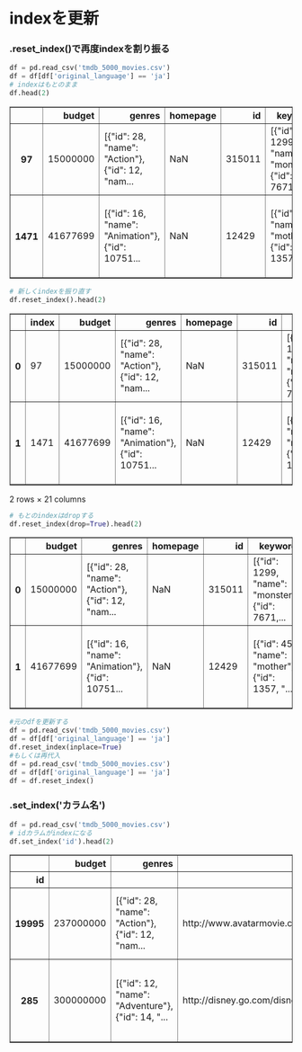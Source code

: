 # indexを更新

### .reset_index()で再度indexを割り振る


```python
df = pd.read_csv('tmdb_5000_movies.csv')
df = df[df['original_language'] == 'ja']
# indexはもとのまま
df.head(2)
```




<div>
<style scoped>
    .dataframe tbody tr th:only-of-type {
        vertical-align: middle;
    }

    .dataframe tbody tr th {
        vertical-align: top;
    }

    .dataframe thead th {
        text-align: right;
    }
</style>
<table border="1" class="dataframe">
  <thead>
    <tr style="text-align: right;">
      <th></th>
      <th>budget</th>
      <th>genres</th>
      <th>homepage</th>
      <th>id</th>
      <th>keywords</th>
      <th>original_language</th>
      <th>original_title</th>
      <th>overview</th>
      <th>popularity</th>
      <th>production_companies</th>
      <th>production_countries</th>
      <th>release_date</th>
      <th>revenue</th>
      <th>runtime</th>
      <th>spoken_languages</th>
      <th>status</th>
      <th>tagline</th>
      <th>title</th>
      <th>vote_average</th>
      <th>vote_count</th>
    </tr>
  </thead>
  <tbody>
    <tr>
      <th>97</th>
      <td>15000000</td>
      <td>[{"id": 28, "name": "Action"}, {"id": 12, "nam...</td>
      <td>NaN</td>
      <td>315011</td>
      <td>[{"id": 1299, "name": "monster"}, {"id": 7671,...</td>
      <td>ja</td>
      <td>シン・ゴジラ</td>
      <td>From the mind behind Evangelion comes a hit la...</td>
      <td>9.476999</td>
      <td>[{"name": "Cine Bazar", "id": 5896}, {"name": ...</td>
      <td>[{"iso_3166_1": "JP", "name": "Japan"}]</td>
      <td>2016-07-29</td>
      <td>77000000</td>
      <td>120.0</td>
      <td>[{"iso_639_1": "it", "name": "Italiano"}, {"is...</td>
      <td>Released</td>
      <td>A god incarnate. A city doomed.</td>
      <td>Shin Godzilla</td>
      <td>6.5</td>
      <td>143</td>
    </tr>
    <tr>
      <th>1471</th>
      <td>41677699</td>
      <td>[{"id": 16, "name": "Animation"}, {"id": 10751...</td>
      <td>NaN</td>
      <td>12429</td>
      <td>[{"id": 456, "name": "mother"}, {"id": 1357, "...</td>
      <td>ja</td>
      <td>崖の上のポニョ</td>
      <td>The son of a sailor, 5-year old Sosuke lives a...</td>
      <td>39.586760</td>
      <td>[{"name": "Studio Ghibli", "id": 10342}, {"nam...</td>
      <td>[{"iso_3166_1": "JP", "name": "Japan"}]</td>
      <td>2008-07-19</td>
      <td>187479518</td>
      <td>100.0</td>
      <td>[{"iso_639_1": "ja", "name": "\u65e5\u672c\u8a...</td>
      <td>Released</td>
      <td>Welcome To A World Where Anything Is Possible.</td>
      <td>Ponyo</td>
      <td>7.5</td>
      <td>926</td>
    </tr>
  </tbody>
</table>
</div>




```python
# 新しくindexを振り直す
df.reset_index().head(2)
```




<div>
<style scoped>
    .dataframe tbody tr th:only-of-type {
        vertical-align: middle;
    }

    .dataframe tbody tr th {
        vertical-align: top;
    }

    .dataframe thead th {
        text-align: right;
    }
</style>
<table border="1" class="dataframe">
  <thead>
    <tr style="text-align: right;">
      <th></th>
      <th>index</th>
      <th>budget</th>
      <th>genres</th>
      <th>homepage</th>
      <th>id</th>
      <th>keywords</th>
      <th>original_language</th>
      <th>original_title</th>
      <th>overview</th>
      <th>popularity</th>
      <th>...</th>
      <th>production_countries</th>
      <th>release_date</th>
      <th>revenue</th>
      <th>runtime</th>
      <th>spoken_languages</th>
      <th>status</th>
      <th>tagline</th>
      <th>title</th>
      <th>vote_average</th>
      <th>vote_count</th>
    </tr>
  </thead>
  <tbody>
    <tr>
      <th>0</th>
      <td>97</td>
      <td>15000000</td>
      <td>[{"id": 28, "name": "Action"}, {"id": 12, "nam...</td>
      <td>NaN</td>
      <td>315011</td>
      <td>[{"id": 1299, "name": "monster"}, {"id": 7671,...</td>
      <td>ja</td>
      <td>シン・ゴジラ</td>
      <td>From the mind behind Evangelion comes a hit la...</td>
      <td>9.476999</td>
      <td>...</td>
      <td>[{"iso_3166_1": "JP", "name": "Japan"}]</td>
      <td>2016-07-29</td>
      <td>77000000</td>
      <td>120.0</td>
      <td>[{"iso_639_1": "it", "name": "Italiano"}, {"is...</td>
      <td>Released</td>
      <td>A god incarnate. A city doomed.</td>
      <td>Shin Godzilla</td>
      <td>6.5</td>
      <td>143</td>
    </tr>
    <tr>
      <th>1</th>
      <td>1471</td>
      <td>41677699</td>
      <td>[{"id": 16, "name": "Animation"}, {"id": 10751...</td>
      <td>NaN</td>
      <td>12429</td>
      <td>[{"id": 456, "name": "mother"}, {"id": 1357, "...</td>
      <td>ja</td>
      <td>崖の上のポニョ</td>
      <td>The son of a sailor, 5-year old Sosuke lives a...</td>
      <td>39.586760</td>
      <td>...</td>
      <td>[{"iso_3166_1": "JP", "name": "Japan"}]</td>
      <td>2008-07-19</td>
      <td>187479518</td>
      <td>100.0</td>
      <td>[{"iso_639_1": "ja", "name": "\u65e5\u672c\u8a...</td>
      <td>Released</td>
      <td>Welcome To A World Where Anything Is Possible.</td>
      <td>Ponyo</td>
      <td>7.5</td>
      <td>926</td>
    </tr>
  </tbody>
</table>
<p>2 rows × 21 columns</p>
</div>




```python
# もとのindexはdropする
df.reset_index(drop=True).head(2)
```




<div>
<style scoped>
    .dataframe tbody tr th:only-of-type {
        vertical-align: middle;
    }

    .dataframe tbody tr th {
        vertical-align: top;
    }

    .dataframe thead th {
        text-align: right;
    }
</style>
<table border="1" class="dataframe">
  <thead>
    <tr style="text-align: right;">
      <th></th>
      <th>budget</th>
      <th>genres</th>
      <th>homepage</th>
      <th>id</th>
      <th>keywords</th>
      <th>original_language</th>
      <th>original_title</th>
      <th>overview</th>
      <th>popularity</th>
      <th>production_companies</th>
      <th>production_countries</th>
      <th>release_date</th>
      <th>revenue</th>
      <th>runtime</th>
      <th>spoken_languages</th>
      <th>status</th>
      <th>tagline</th>
      <th>title</th>
      <th>vote_average</th>
      <th>vote_count</th>
    </tr>
  </thead>
  <tbody>
    <tr>
      <th>0</th>
      <td>15000000</td>
      <td>[{"id": 28, "name": "Action"}, {"id": 12, "nam...</td>
      <td>NaN</td>
      <td>315011</td>
      <td>[{"id": 1299, "name": "monster"}, {"id": 7671,...</td>
      <td>ja</td>
      <td>シン・ゴジラ</td>
      <td>From the mind behind Evangelion comes a hit la...</td>
      <td>9.476999</td>
      <td>[{"name": "Cine Bazar", "id": 5896}, {"name": ...</td>
      <td>[{"iso_3166_1": "JP", "name": "Japan"}]</td>
      <td>2016-07-29</td>
      <td>77000000</td>
      <td>120.0</td>
      <td>[{"iso_639_1": "it", "name": "Italiano"}, {"is...</td>
      <td>Released</td>
      <td>A god incarnate. A city doomed.</td>
      <td>Shin Godzilla</td>
      <td>6.5</td>
      <td>143</td>
    </tr>
    <tr>
      <th>1</th>
      <td>41677699</td>
      <td>[{"id": 16, "name": "Animation"}, {"id": 10751...</td>
      <td>NaN</td>
      <td>12429</td>
      <td>[{"id": 456, "name": "mother"}, {"id": 1357, "...</td>
      <td>ja</td>
      <td>崖の上のポニョ</td>
      <td>The son of a sailor, 5-year old Sosuke lives a...</td>
      <td>39.586760</td>
      <td>[{"name": "Studio Ghibli", "id": 10342}, {"nam...</td>
      <td>[{"iso_3166_1": "JP", "name": "Japan"}]</td>
      <td>2008-07-19</td>
      <td>187479518</td>
      <td>100.0</td>
      <td>[{"iso_639_1": "ja", "name": "\u65e5\u672c\u8a...</td>
      <td>Released</td>
      <td>Welcome To A World Where Anything Is Possible.</td>
      <td>Ponyo</td>
      <td>7.5</td>
      <td>926</td>
    </tr>
  </tbody>
</table>
</div>




```python
#元のdfを更新する
df = pd.read_csv('tmdb_5000_movies.csv')
df = df[df['original_language'] == 'ja']
df.reset_index(inplace=True)
#もしくは再代入
df = pd.read_csv('tmdb_5000_movies.csv')
df = df[df['original_language'] == 'ja']
df = df.reset_index()
```

### .set_index('カラム名')


```python
df = pd.read_csv('tmdb_5000_movies.csv')
# idカラムがindexになる
df.set_index('id').head(2)
```




<div>
<style scoped>
    .dataframe tbody tr th:only-of-type {
        vertical-align: middle;
    }

    .dataframe tbody tr th {
        vertical-align: top;
    }

    .dataframe thead th {
        text-align: right;
    }
</style>
<table border="1" class="dataframe">
  <thead>
    <tr style="text-align: right;">
      <th></th>
      <th>budget</th>
      <th>genres</th>
      <th>homepage</th>
      <th>keywords</th>
      <th>original_language</th>
      <th>original_title</th>
      <th>overview</th>
      <th>popularity</th>
      <th>production_companies</th>
      <th>production_countries</th>
      <th>release_date</th>
      <th>revenue</th>
      <th>runtime</th>
      <th>spoken_languages</th>
      <th>status</th>
      <th>tagline</th>
      <th>title</th>
      <th>vote_average</th>
      <th>vote_count</th>
    </tr>
    <tr>
      <th>id</th>
      <th></th>
      <th></th>
      <th></th>
      <th></th>
      <th></th>
      <th></th>
      <th></th>
      <th></th>
      <th></th>
      <th></th>
      <th></th>
      <th></th>
      <th></th>
      <th></th>
      <th></th>
      <th></th>
      <th></th>
      <th></th>
      <th></th>
    </tr>
  </thead>
  <tbody>
    <tr>
      <th>19995</th>
      <td>237000000</td>
      <td>[{"id": 28, "name": "Action"}, {"id": 12, "nam...</td>
      <td>http://www.avatarmovie.com/</td>
      <td>[{"id": 1463, "name": "culture clash"}, {"id":...</td>
      <td>en</td>
      <td>Avatar</td>
      <td>In the 22nd century, a paraplegic Marine is di...</td>
      <td>150.437577</td>
      <td>[{"name": "Ingenious Film Partners", "id": 289...</td>
      <td>[{"iso_3166_1": "US", "name": "United States o...</td>
      <td>2009-12-10</td>
      <td>2787965087</td>
      <td>162.0</td>
      <td>[{"iso_639_1": "en", "name": "English"}, {"iso...</td>
      <td>Released</td>
      <td>Enter the World of Pandora.</td>
      <td>Avatar</td>
      <td>7.2</td>
      <td>11800</td>
    </tr>
    <tr>
      <th>285</th>
      <td>300000000</td>
      <td>[{"id": 12, "name": "Adventure"}, {"id": 14, "...</td>
      <td>http://disney.go.com/disneypictures/pirates/</td>
      <td>[{"id": 270, "name": "ocean"}, {"id": 726, "na...</td>
      <td>en</td>
      <td>Pirates of the Caribbean: At World's End</td>
      <td>Captain Barbossa, long believed to be dead, ha...</td>
      <td>139.082615</td>
      <td>[{"name": "Walt Disney Pictures", "id": 2}, {"...</td>
      <td>[{"iso_3166_1": "US", "name": "United States o...</td>
      <td>2007-05-19</td>
      <td>961000000</td>
      <td>169.0</td>
      <td>[{"iso_639_1": "en", "name": "English"}]</td>
      <td>Released</td>
      <td>At the end of the world, the adventure begins.</td>
      <td>Pirates of the Caribbean: At World's End</td>
      <td>6.9</td>
      <td>4500</td>
    </tr>
  </tbody>
</table>
</div>

